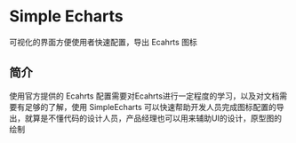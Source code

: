 # Simple Echarts

可视化的界面方便使用者快速配置，导出 Ecahrts 图标

## 简介

使用官方提供的 Ecahrts 配置需要对Ecahrts进行一定程度的学习，以及对文档需要有足够的了解，使用 SimpleEcharts 可以快速帮助开发人员完成图标配置的导出，就算是不懂代码的设计人员，产品经理也可以用来辅助UI的设计，原型图的绘制